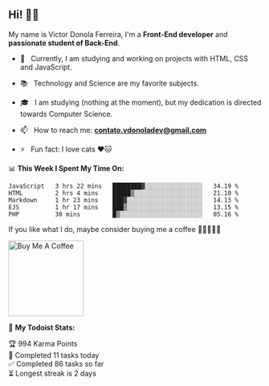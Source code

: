 <h2 align="left">Hi! 👋🏻</h2>  

<p align="left">
	My name is Victor Donola Ferreira, I'm a <strong>Front-End developer</strong> and <strong>passionate student of Back-End</strong>.
</p>

- 🔭 &nbsp; Currently, I am studying and working on projects with HTML, CSS and JavaScript.

- :books: &nbsp; Technology and Science are my favorite subjects.

- 🎓 &nbsp; I am studying (nothing at the moment), but my dedication is directed towards Computer Science.

- 📫 &nbsp; How to reach me: **contato.vdonoladev@gmail.com**

- ⚡️ &nbsp; Fun fact: I love cats ❤️🐱

📊 **This Week I Spent My Time On:**
<!--START_SECTION:waka-->
```text
JavaScript   3 hrs 22 mins   ████████▓░░░░░░░░░░░░░░░░   34.19 % 
HTML         2 hrs 4 mins    █████▒░░░░░░░░░░░░░░░░░░░   21.10 % 
Markdown     1 hr 23 mins    ███▓░░░░░░░░░░░░░░░░░░░░░   14.13 % 
EJS          1 hr 17 mins    ███▒░░░░░░░░░░░░░░░░░░░░░   13.15 % 
PHP          30 mins         █▒░░░░░░░░░░░░░░░░░░░░░░░   05.16 % 
```
<!--END_SECTION:waka-->

If you like what I do, maybe consider buying me a coffee 🥺👉🏻👈🏻

<a href="https://www.buymeacoffee.com/xuxuti" target="_blank"><img src="https://cdn.buymeacoffee.com/buttons/v2/default-red.png" alt="Buy Me A Coffee" width="150" ></a>

🚧 **My Todoist Stats:**
<!-- TODO-IST:START -->
🏆  994 Karma Points           
🌸  Completed 11 tasks today           
✅  Completed 86 tasks so far           
⏳  Longest streak is 2 days
<!-- TODO-IST:END -->
